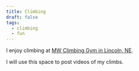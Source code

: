 ```yaml
---
title: Climbing
draft: false
tags:
  - climbing
  - fun
---
```


I enjoy climbing at [MW Climbing Gym in Lincoln, NE](https://www.mwclimbing.com/). 

I will use this space to post videos of my climbs. 